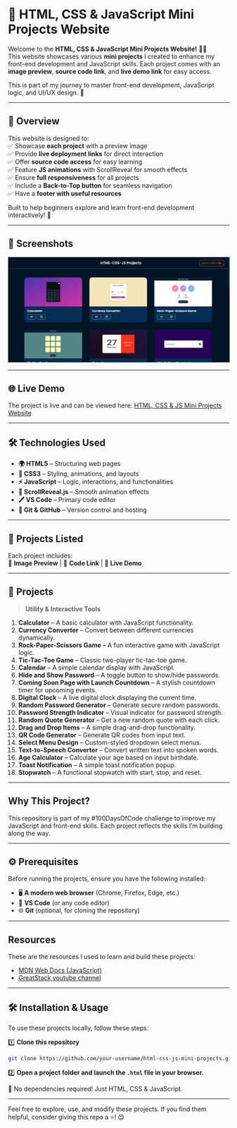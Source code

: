# 🚀 HTML, CSS & JavaScript Mini Projects Website  

Welcome to the **HTML, CSS & JavaScript Mini Projects Website!** 🎨✨  
This website showcases various **mini projects** I created to enhance my front-end development and JavaScript skills. Each project comes with an **image preview**, **source code link**, and **live demo link** for easy access.  

This is part of my journey to master front-end development, JavaScript logic, and UI/UX design. 🚀  

---

## 📌 Overview  

This website is designed to:  
✅ Showcase **each project** with a preview image  
✅ Provide **live deployment links** for direct interaction  
✅ Offer **source code access** for easy learning  
✅ Feature **JS animations** with ScrollReveal for smooth effects  
✅ Ensure **full responsiveness** for all projects  
✅ Include a **Back-to-Top button** for seamless navigation  
✅ Have a **footer with useful resources**  

Built to help beginners explore and learn front-end development interactively! 🌱  

---

## 📸 Screenshots  

![Mini-Projects](images/Screenshot.png)  

---

## 🌐 Live Demo  

The project is live and can be viewed here: [HTML, CSS & JS Mini Projects Website](https://html-css-js-projects-five.vercel.app/)  

---

## 🛠 Technologies Used  

- **🌍 HTML5** – Structuring web pages  
- **🎨 CSS3** – Styling, animations, and layouts  
- **⚡ JavaScript** – Logic, interactions, and functionalities  
- **📜 ScrollReveal.js** – Smooth animation effects  
- **🖊️ VS Code** – Primary code editor  
- **🐙 Git & GitHub** – Version control and hosting  

---

## 📂 Projects Listed  

Each project includes:  
📸 **Image Preview** | 📜 **Code Link** | 🔗 **Live Demo**  

---

## 📂 Projects  

> **Utility & Interactive Tools**  

1. **Calculator** – A basic calculator with JavaScript functionality.  
2. **Currency Converter** – Convert between different currencies dynamically.  
3. **Rock-Paper-Scissors Game** – A fun interactive game with JavaScript logic.  
4. **Tic-Tac-Toe Game** – Classic two-player tic-tac-toe game.  
5. **Calendar** – A simple calendar display with JavaScript.  
6. **Hide and Show Password** – A toggle button to show/hide passwords.  
7. **Coming Soon Page with Launch Countdown** – A stylish countdown timer for upcoming events.  
8. **Digital Clock** – A live digital clock displaying the current time.  
9. **Random Password Generator** – Generate secure random passwords.  
10. **Password Strength Indicator** – Visual indicator for password strength.  
11. **Random Quote Generator** – Get a new random quote with each click.  
12. **Drag and Drop Items** – A simple drag-and-drop functionality.  
13. **QR Code Generator** – Generate QR codes from input text.  
14. **Select Menu Design** – Custom-styled dropdown select menus.  
15. **Text-to-Speech Converter** – Convert written text into spoken words.  
16. **Age Calculator** – Calculate your age based on input birthdate.  
17. **Toast Notification** – A simple toast notification popup.  
18. **Stopwatch** – A functional stopwatch with start, stop, and reset.  

---

## Why This Project?  

This repository is part of my #100DaysOfCode challenge to improve my JavaScript and front-end skills. Each project reflects the skills I’m building along the way.  

---

## ⚙️ Prerequisites  

Before running the projects, ensure you have the following installed:  

- 🖥️ **A modern web browser** (Chrome, Firefox, Edge, etc.)  
- 📝 **VS Code** (or any code editor)  
- 🌐 **Git** (optional, for cloning the repository)  

---

## Resources  

These are the resources I used to learn and build these projects:  

- [MDN Web Docs (JavaScript)](https://developer.mozilla.org/en-US/docs/Web/JavaScript)  
- [GreatStack youtube channel](https://www.youtube.com/playlist?list=PLjwm_8O3suyOgDS_Z8AWbbq3zpCmR-WE9)  

---

## 🛠 Installation & Usage  

To use these projects locally, follow these steps:  

1️⃣ **Clone this repository**  
```bash  
git clone https://github.com/your-username/html-css-js-mini-projects.git  
```

2️⃣ **Open a project folder and launch the `.html` file in your browser.**  

🚀 No dependencies required! Just HTML, CSS & JavaScript.  

---

Feel free to explore, use, and modify these projects. If you find them helpful, consider giving this repo a ⭐! 😊
